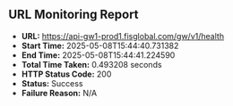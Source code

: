 ## URL Monitoring Report

- **URL:** https://api-gw1-prod1.fisglobal.com/gw/v1/health
- **Start Time:** 2025-05-08T15:44:40.731382
- **End Time:** 2025-05-08T15:44:41.224590
- **Total Time Taken:** 0.493208 seconds
- **HTTP Status Code:** 200
- **Status:** Success
- **Failure Reason:** N/A
